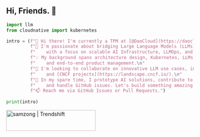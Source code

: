 ## Hi, Friends. 👋

```python
import llm
from cloudnative import kubernetes

intro = (f"👋 Hi there! I'm currently a TPM at [@DaoCloud](https://daocloud.io). \n"
         f"🚀 I'm passionate about bridging Large Language Models (LLMs) and Cloud Native technologies,\n"
         f"    with a focus on scalable AI Infrastructure, LLMOps, and real-world product delivery.\n"
         f"💡 My background spans architecture design, Kubernetes, LLMs,\n"
         f"    and end-to-end product management.\n"
         f"🤝 I'm looking to collaborate on innovative LLM use cases, infrastructure automation,\n"
         f"    and [CNCF projects](https://landscape.cncf.io/).\n"
         f"🎯 In my spare time, I prototype AI solutions, contribute to open-source projects,\n"
         f"    and handle GitHub issues. Let's build something amazing together!\n"
         f"📫 Reach me via GitHub Issues or Pull Requests.")
         
print(intro)
```

<a href="https://trendshift.io/developers/7531" target="_blank"><img src="https://trendshift.io/api/badge/developers/7531" alt="samzong | Trendshift" style="width: 240px; height: 56px;" width="240" height="56"/></a>
